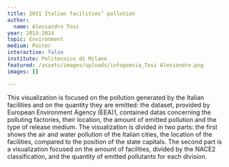 ```yaml
---
title: 2011 Italian facilities’ pollution
author:
  name: Alessandro Tosi
year: 2013-2014
topic: Environment
medium: Poster
interactive: false
institute: Politecnico di Milano
featured: /assets/images/uploads/infopoesia_Tosi Alessandro.png
images: []

---
```

This visualization is focused on the pollution generated by the Italian facilities and on the quantity they are emitted: the dataset, provided by European Environment Agency (EEA)1, contained datas concerning the polluting factories, their location, the amount of emitted pollution and the type of release medium. The visualization is divided in two parts: the first shows the air and water pollution of the Italian cities, the location of the facilities, compared to the position of the state capitals. The second part is a visualization focused on the amount of facilities, divided by the NACE2 classification, and the quantity of emitted pollutants for each division.
